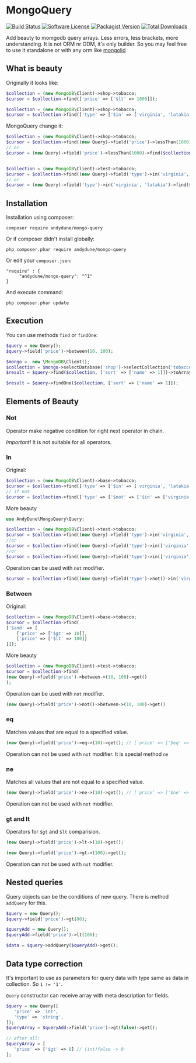 # MongoQuery

[![Build Status](https://travis-ci.org/AndyDune/MongoQuery.svg?branch=master)](https://travis-ci.org/AndyDune/MongoQuery)
[![Software License](https://img.shields.io/badge/license-MIT-brightgreen.svg?style=flat-square)](LICENSE)
[![Packagist Version](https://img.shields.io/packagist/v/andydune/mongo-query.svg?style=flat-square)](https://packagist.org/packages/andydune/mongo-query)
[![Total Downloads](https://img.shields.io/packagist/dt/andydune/mongo-query.svg?style=flat-square)](https://packagist.org/packages/andydune/mongo-query)


Add beauty to momgodb query arrays. Less errors, less brackets, more understanding. It is not ORM nr ODM, it's only builder. So you may feel free to use it standalone or with any orm like [mongolid](https://github.com/leroy-merlin-br/mongolid)

## What is beauty
Originally it looks like:
```php
$collection = (new MongoDB\Client)->shop->tobacco;
$cursor = $collection->find(['price' => ['$lt' => 1000]]);

$collection = (new MongoDB\Client)->shop->tobacco;
$cursor = $collection->find(['type' => ['$in' => ['virginia', 'latakia']]]); // 3 brackets at once
```
MongoQuery change it:
```php
$collection = (new MongoDB\Client)->shop->tobacco;
$cursor = $collection->find((new Query)->field('price')->lessThan(1000)->get());
// or
$cursor = (new Query)->field('price')->lessThan(1000)->find($collection);


$collection = (new MongoDB\Client)->test->tobacco;
$cursor = $collection->find((new Query)->field('type')->in('virginia', 'latakia')->get());
// or 
$cursor = (new Query)->field('type')->in('virginia', 'latakia')->find($collection)

```


Installation
------------

Installation using composer:

```
composer require andydune/mongo-query
```
Or if composer didn't install globally:
```
php composer.phar require andydune/mongo-query
```
Or edit your `composer.json`:
```
"require" : {
     "andydune/mongo-query": "^1"
}

```
And execute command:
```
php composer.phar update
```

## Execution

You can use methods `find` or `findOne`: 

```php
$query = new Query();
$query->field('price')->between(10, 100);

$mongo =  new \MongoDB\Client();
$collection = $mongo->selectDatabase('shop')->selectCollection('tobacco');
$result = $query->find($collection, ['sort' => ['name' => 1]])->toArray();

$result = $query->findOne($collection, ['sort' => ['name' => 1]]);
```

## Elements of Beauty

### Not

Operator make negative condition for right next operator in chain.

*Important!* It is not suitable for all operators.

### In

Original:
```php
$collection = (new MongoDB\Client)->base->tobacco;
$cursor = $collection->find(['type' => ['$in' => ['virginia', 'latakia']]]);
// if not
$cursor = $collection->find(['type' => ['$not' => ['$in' => ['virginia', 'latakia']]]]); // to many brackets
```

More beauty
```php
use AndyDune\MongoQuery\Query;

$collection = (new MongoDB\Client)->test->tobacco;
$cursor = $collection->find((new Query)->field('type')->in('virginia', 'latakia')->get());
//or 
$cursor = $collection->find((new Query)->field('type')->in(['virginia', 'latakia'])->get());
//or 
$cursor = $collection->find((new Query)->field('type')->in(['virginia'], 'latakia')->get());
```
Operation can be used with `not` modifier.
```php
$cursor = $collection->find((new Query)->field('type')->not()->in('virginia', 'latakia')->get());
```

### Between

Original:
```php
$collection = (new MongoDB\Client)->base->tobacco;
$cursor = $collection->find(
['$and' => [
    ['price' => ['$gt' => 10]],
    ['price' => ['$lt' => 100]]
]]);
```

More beauty
```php
$collection = (new MongoDB\Client)->test->tobacco;
$cursor = $collection->find(
(new Query)->field('price')->between->(10, 100)->get()
);
```

Operation can be used with `not` modifier.
```php
(new Query)->field('price')->not()->between->(10, 100)->get()
```

### eq 

Matches values that are equal to a specified value.

```php
(new Query)->field('price')->eq->(10)->get(); // ['price' => ['$eq' => 10]]

```

Operation can not be used with `not` modifier. It is special method `ne`

### ne 

Matches all values that are not equal to a specified value.

```php
(new Query)->field('price')->ne->(10)->get(); // ['price' => ['$ne' => 10]]

```

Operation can not be used with `not` modifier.


### gt and lt  

Operators for `$gt` and `$lt` comparision. 

```php
(new Query)->field('price')->lt->(10)->get();

(new Query)->field('price')->gt->(100)->get();
```


Operation can not be used with `not` modifier.

## Nested queries

Query objects can be the conditions of new query. There is method `addQuery` for this.

```php
$query = new Query();
$query->field('price')->gt(80);

$queryAdd = new Query();
$queryAdd->field('price')->lt(100);

$data = $query->addQuery($queryAdd)->get();
``` 

## Data type correction

It's important to use as parameters for query data with type same as data in collection.
So `1 != '1'`.

`Query` constructor can receive array with meta description for fields.

```php
$query = new Query([
   'price' => 'int',
   'type' => 'string',
]);
$queryArray = $queryAdd->field('price')->gt(false)->get();

// after all:
$queryArray = [
   'price' => ['$gt' => 0] // (int)false -> 0
];

``` 
